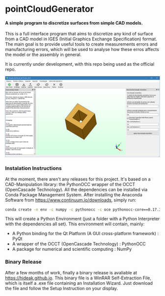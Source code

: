 pointCloudGenerator
===================

#### A simple program to discretize surfaces from simple CAD models.

This is a full interface program that aims to discretize any kind of surface from
a CAD model in IGES (Initial Graphics Exchange Specification) format. The main goal
is to provide useful tools to create measurements errors and manufacturing errors,
which will be used to analyse how these erros affects the model or the assembly
in general.

It is currently under development, with this repo being used as the official repo.

![The current interface](img/interface.png?raw=true "interface")

### Instalation Instructions

At the moment, there aren't any releases for this project.
It's based on a CAD-Manipulation library: the PythonOCC wrapper of the OCCT (OpenCascade Technology). All the dependencies can be installed via Conda Package Management System. After installing the Anaconda Software from https://www.continuum.io/downloads, simply run:
```bash
conda create -n env -c numpy -c pythonocc -c oce pythonocc-core==0.17.3 python=3
```
This will create a Python Environment (just a folder with a Python Interpreter with the dependencies all set). This environment will contain, mainly:
* A Python binding for the Qt Platform (A GUI cross-platform framework) : PyQt
* A wrapper of the OCCT (OpenCascade Technology) : PythonOCC
* A package for numerical and scientific computing : NumPy

### Binary Release

After a few months of work, finally a binary release is avaliable at https://hideak.github.io. This binary file is a WinRAR Self-Extraction File, which is itself a .exe file containing an Installation Wizard. Just download the file and follow the Setup Instruction on your display.
